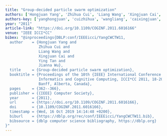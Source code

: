 ```yaml
---
title: "Group-decided particle swarm optimization"
authors: ['Hongjuan Yang', 'Zhihua Cui', 'Liang Wang', 'Xingjuan Cai', 'Ying Tan', 'Jianna Wu']
authors-key: ['yanghongjuan', 'cuizhihua', 'wangliang', 'caixingjuan', 'tanying', 'wujianna']
year: "2011"
article-link: "https://doi.org/10.1109/COGINF.2011.6016166"
venue: "IEEE ICCI*CC"
bibex: "@inproceedings{DBLP:conf/IEEEicci/YangCWCTW11,
  author    = {Hongjuan Yang and
               Zhihua Cui and
               Liang Wang and
               Xingjuan Cai and
               Ying Tan and
               Jianna Wu},
  title     = {Group-decided particle swarm optimization},
  booktitle = {Proceedings of the 10th {IEEE} International Conference on Cognitive
               Informatics and Cognitive Computing, ICCI*CC 2011, 18-20 August 2011,
               Banff, Alberta, Canada},
  pages     = {362--366},
  publisher = {{IEEE} Computer Society},
  year      = {2011},
  url       = {https://doi.org/10.1109/COGINF.2011.6016166},
  doi       = {10.1109/COGINF.2011.6016166},
  timestamp = {Wed, 16 Oct 2019 14:14:48 +0200},
  biburl    = {https://dblp.org/rec/conf/IEEEicci/YangCWCTW11.bib},
  bibsource = {dblp computer science bibliography, https://dblp.org}
}"
---
```

